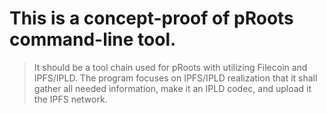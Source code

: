 # This is a concept-proof of pRoots command-line tool.

> It should be a tool chain used for pRoots with utilizing Filecoin and IPFS/IPLD.
> The program focuses on IPFS/IPLD realization that it shall gather all needed information, make it an IPLD codec, and upload it the IPFS network.
